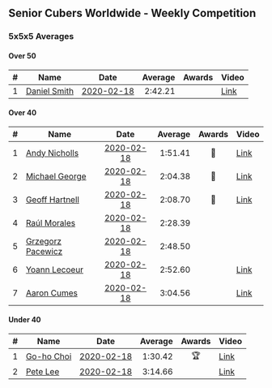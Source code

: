 ## Senior Cubers Worldwide - Weekly Competition
### 5x5x5 Averages

#### Over 50

| # | Name | Date | Average | Awards | Video |
| :--: | -- | :--: | --: | :--: | -- |
| 1 | [Daniel Smith](../persons/daniel_smith.md) | [2020-02-18](2020-02-18.md) | 2:42.21 |  | [Link](https://www.facebook.com/events/538921670053895/permalink/539390146673714/) |

#### Over 40

| # | Name | Date | Average | Awards | Video |
| :--: | -- | :--: | --: | :--: | -- |
| 1 | [Andy Nicholls](../persons/andy_nicholls.md) | [2020-02-18](2020-02-18.md) | 1:51.41 | 🥇 | [Link](https://www.facebook.com/events/538921670053895/permalink/539067020039360/) |
| 2 | [Michael George](../persons/michael_george.md) | [2020-02-18](2020-02-18.md) | 2:04.38 | 🥈 | [Link](https://www.facebook.com/events/538921670053895/permalink/539655733313822/) |
| 3 | [Geoff Hartnell](../persons/geoff_hartnell.md) | [2020-02-18](2020-02-18.md) | 2:08.70 | 🥉 | [Link](https://www.facebook.com/events/538921670053895/permalink/540734073205988/) |
| 4 | [Raúl Morales](../persons/raul_morales.md) | [2020-02-18](2020-02-18.md) | 2:28.39 |  | |
| 5 | [Grzegorz Pacewicz](../persons/grzegorz_pacewicz.md) | [2020-02-18](2020-02-18.md) | 2:48.50 |  | |
| 6 | [Yoann Lecoeur](../persons/yoann_lecoeur.md) | [2020-02-18](2020-02-18.md) | 2:52.60 |  | [Link](https://www.facebook.com/events/538921670053895/permalink/541223923157003/) |
| 7 | [Aaron Cumes](../persons/aaron_cumes.md) | [2020-02-18](2020-02-18.md) | 3:04.56 |  | [Link](https://www.facebook.com/events/538921670053895/permalink/541249876487741/) |

#### Under 40

| # | Name | Date | Average | Awards | Video |
| :--: | -- | :--: | --: | :--: | -- |
| 1 | [Go-ho Choi](../persons/go-ho_choi.md) | [2020-02-18](2020-02-18.md) | 1:30.42 | 🏆 | [Link](https://www.facebook.com/events/538921670053895/permalink/539081640037898/) |
| 2 | [Pete Lee](../persons/pete_lee.md) | [2020-02-18](2020-02-18.md) | 3:14.66 |  | [Link](https://www.facebook.com/events/538921670053895/permalink/541504683128927/) |


<!-- Global site tag (gtag.js) - Google Analytics -->
<script async src="https://www.googletagmanager.com/gtag/js?id=UA-86348435-3"></script>
<script>window.dataLayer = window.dataLayer || []; function gtag() {dataLayer.push(arguments);} gtag('js', new Date()); gtag('config', 'UA-86348435-3');</script>
